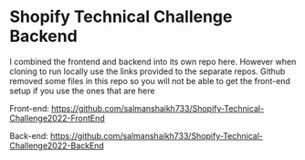 # Shopify Technical Challenge Backend

I combined the frontend and backend into its own repo here. However when cloning to run locally use the links provided to the separate repos. Github removed some files in this repo so you will not be able to get the front-end setup if you use the ones that are here

Front-end: https://github.com/salmanshaikh733/Shopify-Technical-Challenge2022-FrontEnd

Back-end: https://github.com/salmanshaikh733/Shopify-Technical-Challenge2022-BackEnd

